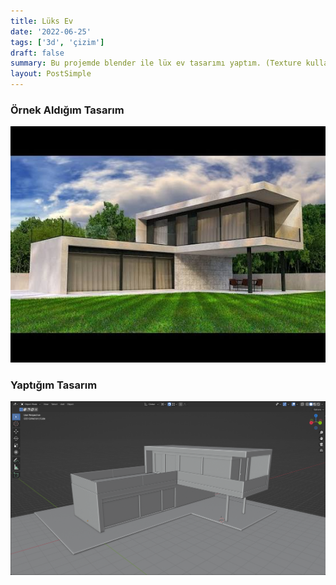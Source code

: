 ```yaml
---
title: Lüks Ev
date: '2022-06-25'
tags: ['3d', 'çizim']
draft: false
summary: Bu projemde blender ile lüx ev tasarımı yaptım. (Texture kullanılmadı, ölçülü çizim yapıldı).
layout: PostSimple
---
```


### Örnek Aldığım Tasarım

![luxury-home](https://github.com/MuhammedErdogan05/blender-project/raw/main/blender-home-design/exterior/luxury-home/luxury-home.jpg)

### Yaptığım Tasarım

![my-luxury-home](https://github.com/MuhammedErdogan05/blender-project/raw/main/blender-home-design/exterior/luxury-home/my-luxury-home.png)
